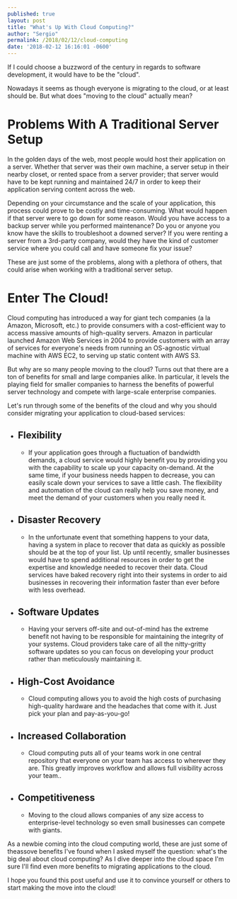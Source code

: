 ```yaml
---
published: true
layout: post
title: "What's Up With Cloud Computing?"
author: "Sergio"
permalink: /2018/02/12/cloud-computing
date: '2018-02-12 16:16:01 -0600'
---
```


If I could choose a buzzword of the century in regards to software development, it would have to be the "cloud".

Nowadays it seems as though everyone is migrating to the cloud, or at least should be. But what does "moving to the cloud" actually mean?

# Problems With A Traditional Server Setup

In the golden days of the web, most people would host their application on a server. Whether that server was their own machine, a server setup in their nearby closet, or rented space from a server provider; that server would have to be kept running and maintained 24/7 in order to keep their application serving content across the web.

Depending on your circumstance and the scale of your application, this process could prove to be costly and time-consuming. What would happen if that server were to go down for some reason. Would you have access to a backup server while you performed maintenance? Do you or anyone you know have the skills to troubleshoot a downed server? If you were renting a server from a 3rd-party company, would they have the kind of customer service where you could call and have someone fix your issue?

These are just some of the problems, along with a plethora of others, that could arise when working with a traditional server setup.

# Enter The Cloud!

Cloud computing has introduced a way for giant tech companies (a la Amazon, Microsoft, etc.) to provide consumers with a cost-efficient way to access massive amounts of high-quality servers. Amazon in particular launched Amazon Web Services in 2004 to provide customers with an array of services for everyone's needs from running an OS-agnostic virtual machine with AWS EC2, to serving up static content with AWS S3.

But why are so many people moving to the cloud? Turns out that there are a ton of benefits for small and large companies alike. In particular, it levels the playing field for smaller companies to harness the benefits of powerful server technology and compete with large-scale enterprise companies.

Let's run through some of the benefits of the cloud and why you should consider migrating your application to cloud-based services:

- ## Flexibility
    - If your application goes through a fluctuation of bandwidth demands, a cloud service would highly benefit you by providing you with the capability to scale up your capacity on-demand. At the same time, if your business needs happen to decrease, you can easily scale down your services to save a little cash. The flexibility and automation of the cloud can really help you save money, and meet the demand of your customers when you really need it.
- ## Disaster Recovery
    - In the unfortunate event that something happens to your data, having a system in place to recover that data as quickly as possible should be at the top of your list. Up until recently, smaller businesses would have to spend additional resources in order to get the expertise and knowledge needed to recover their data. Cloud services have baked recovery right into their systems in order to aid businesses in recovering their information faster than ever before with less overhead.
- ## Software Updates
    - Having your servers off-site and out-of-mind has the extreme benefit not having to be responsible for maintaining the integrity of your systems. Cloud providers take care of all the nitty-gritty software updates so you can focus on developing your product rather than meticulously maintaining it.
- ## High-Cost Avoidance
    - Cloud computing allows you to avoid the high costs of purchasing high-quality hardware and the headaches that come with it. Just pick your plan and pay-as-you-go!
- ## Increased Collaboration
    - Cloud computing puts all of your teams work in one central repository that everyone on your team has access to wherever they are. This greatly improves workflow and allows full visibility across your team..
- ## Competitiveness
    - Moving to the cloud allows companies of any size access to enterprise-level technology so even small businesses can compete with giants.

As a newbie coming into the cloud computing world, these are just some of theassove benefits I've found when I asked myself the question: what's the big deal about cloud computing? As I dive deeper into the cloud space I'm sure I'll find even more benefits to migrating applications to the cloud.

I hope you found this post useful and use it to convince yourself or others to start making the move into the cloud!